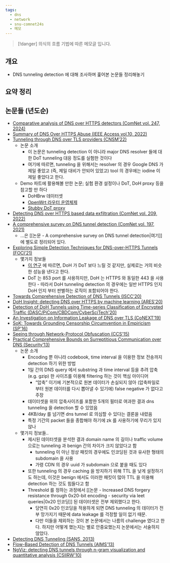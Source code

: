 ```yaml
---
tags:
  - dns
  - network
  - snu-comnet24s
  - 메모
---
```

> [!danger] 의식의 흐름 기법에 따른 메모글 입니다.

## 개요

- DNS tunneling detection 에 대해 조사하며 훑어본 논문들 정리해놓기

## 요약 정리

## 논문들 (년도순)

- [Comparative analysis of DNS over HTTPS detectors (ComNet vol. 247, 2024)](https://www.sciencedirect.com/science/article/pii/S1389128624002846)
- [Summary of DNS Over HTTPS Abuse (IEEE Access vol.10, 2022)](https://ieeexplore.ieee.org/stamp/stamp.jsp?arnumber=9775718)
- [Tunneling through DNS over TLS providers (CNSM’22)](https://ieeexplore.ieee.org/abstract/document/9964617)
	- 논문 소개
	    - 이 논문은 tunneling detection 이 아니라 major DNS resolver 들에 대한 DoT tunneling 대응 정도를 실험한 것이다
	    - 여기에 따르면, tunneling 을 위해서는 resolver 의 경우 Google DNS 가 제일 좋았고 (즉, 제일 대비가 안되어 있었고) tool 의 경우에는 iodine 이 제일 좋았다고 한다.
	- Demo 파트에 활용해볼 만한 논문; 실험 환경 설정이나 DoT, DoH proxy 등을 참고할 만 하다
		- DoHBrw 데이터셋
		- [OpenWrt 라우터 운영체제](https://github.com/openwrt)
		- [Stubby DoT proxy](https://dnsprivacy.org/dns_privacy_daemon_-_stubby/)
- [Detecting DNS over HTTPS based data exfiltration (ComNet vol. 209, 2022)](https://www.sciencedirect.com/science/article/pii/S1389128622001104)
- [A comprehensive survey on DNS tunnel detection (ComNet vol. 197, 2021)](https://www.sciencedirect.com/science/article/pii/S1389128621003248)
	- ...은 [[논문 - A comprehensive survey on DNS tunnel detection|여기]] 에 별도로 정리되어 있다.
- [Exploring Simple Detection Techniques for DNS-over-HTTPS Tunnels (FOCI’21)](https://dl.acm.org/doi/10.1145/3473604.3474563)
	- 몇가지 정보들
		- [이 연구](https://dl.acm.org/doi/10.1145/3355369.3355575) 에 따르면, DoH 가 DoT 보다 느릴 것 같지만, 실제로는 거의 비슷한 성능을 낸다고 한다.
		- DoT 는 853 port 를 사용하지만, DoH 는 HTTPS 와 동일한 443 을 사용한다 - 따라서 DoH tunneling detection 의 경우에는 일반 HTTPS 인지 DoH 인지 부터 판별하는 로직이 포함되어야 한다.
- [Towards Comprehensive Detection of DNS Tunnels (ISCC’20)](https://ieeexplore.ieee.org/abstract/document/9219547)
- [DoH Insight: detecting DNS over HTTPS by machine learning (ARES'20)](https://dl.acm.org/doi/abs/10.1145/3407023.3409192)
- [Detection of DoH Tunnels using Time-series Classification of Encrypted Traffic (DASC/PiCom/CBDCom/CyberSciTech'20)](https://ieeexplore.ieee.org/document/9251211)
- [An Investigation on Information Leakage of DNS over TLS (CoNEXT’19)](https://dl.acm.org/doi/10.1145/3359989.3365429)
- [SoK: Towards Grounding Censorship Circumvention in Empiricism (SP'16)](https://ieeexplore.ieee.org/document/7546542)
- [Seeing through Network-Protocol Obfuscation (CCS'15)](https://dl.acm.org/doi/10.1145/2810103.2813715)
- [Practical Comprehensive Bounds on Surreptitious Communication over DNS (Security’13)](https://www.usenix.org/conference/usenixsecurity13/technical-sessions/presentation/paxson)
	- 논문 소개
	    - Encoding 뿐 아니라 codebook, time interval 을 이용한 정보 전송까지 detection 하기 위한 방법
	    - 1일 간의 DNS query 에서 substring 과 time interval 등을 추려 압축 (e.g. gzip) 한 사이즈를 이용해 filtering 하는 것이 핵심 아이디어
	        - “압축” 이기에 기본적으로 원본 데이터가 손실되지 않아 (압축파일로 부터 원본 데이터를 다시 뽑아낼 수 있기에) false negative 가 없다고 주장
	    - 데이터셋을 위의 압축사이즈를 포함한 5개의 필터로 여과한 결과 dns tunneling 을 detection 할 수 있었음
	    - 4KB/day 를 넘기면 dns tunnel 로 의심할 수 있다는 결론을 내렸음
	    - 특정 기간의 packet 들을 종합해야 하기에 zk 를 사용하기에 무리가 있지 않나
	- 몇가지 정보들..
	    - 제시된 데이터셋을 분석한 결과 domain name 의 길이나 traffic volume 으로는 tunneling 과 benign 간의 차이가 크지 않았다고 함
	        - tunneling 이 아닌 정상 패킷의 경우에도 인코딩된 것과 유사한 형태의 subdomain 을 사용
	        - 가령 CDN 의 경우 uuid 가 subdomain 으로 붙을 때도 있다
	    - 또한 tunneling 의 경우 caching 을 방지하기 위해 TTL 을 낮게 설정하기도 하는데, 이것은 benign 에서도 이러한 패킷이 많아 TTL 을 이용해 detection 하는 것도 힘들다고 함
	    - Threshold 를 정하는 과정에서 [[논문 - Increased DNS forgery resistance through 0x20-bit encoding - security via leet queries|0x20 인코딩]] 된 데이터셋은 전부 제외했다고 한다.
		    - 당연히 0x20 인코딩을 적용하게 되면 DNS tunneling 의 데이터가 전부 망가지기 때문에 data leakage 를 걱정할 일이 없기 때문.
		    - 다만 이들을 제외하는 것이 본 논문에서는 나름의 challenge 였다고 한다. 하지만 어떻게 했는지는 별로 안중요했는지 논문에서는 서술하지 않았다.
- [Detecting DNS Tunneling (SANS, 2013)](https://www.sans.org/white-papers/34152/)
- [Flow-Based Detection of DNS Tunnels (AIMS'13)](https://link.springer.com/chapter/10.1007/978-3-642-38998-6_16)
- [NgViz: detecting DNS tunnels through n-gram visualization and quantitative analysis (CSIIRW'10)](https://dl.acm.org/doi/10.1145/1852666.1852718)